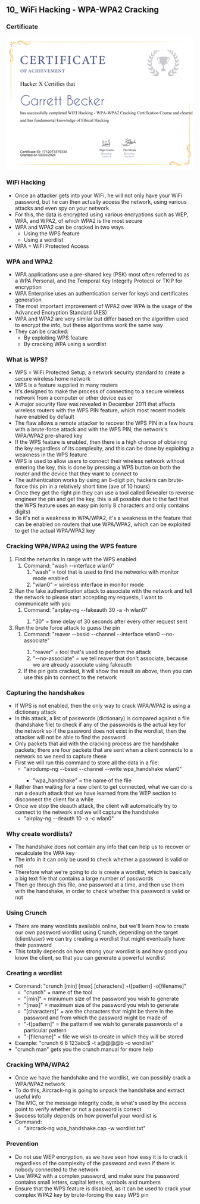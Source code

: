 ## 10_ WiFi Hacking - WPA-WPA2 Cracking

### Certificate
!["Certificate"](./10_WiFiHacking.jpg)

### WiFi Hacking
- Once an attacker gets into your WiFi, he will not only have your WiFi password, but he can then actually access the network, using various attacks and even spy on your network
- For this, the data is encrypted using various encryptions such as WEP, WPA, and WPA2, of which WPA2 is the most secure
- WPA and WPA2 can be cracked in two ways
  - Using the WPS feature
  - Using a wordlist
- WPA = WiFi Protected Access

### WPA and WPA2
- WPA applications use a pre-shared key (PSK) most often referred to as a WPA Personal, and the Temporal Key Integrity Protocol or TKIP for encryption
- WPA Enterprise uses an authentication server for keys and certificates generation
- The most important improvement of WPA2 over WPA is the usage of the Advanced Encryption Standard (AES)
- WPA and WPA2 are very similar but differ based on the algorithm used to encrypt the info, but these algorithms work the same way
- They can be cracked:
  - By exploiting WPS feature
  - By cracking WPA using a wordlist

### What is WPS?
- WPS = WiFi Protected Setup, a network security standard to create a secure wireless home network
- WPS is a feature supplied in many routers
- It's designed to make the process of connecting to a secure wireless network from a computer or other device easier
- A major security flaw was revealed in December 2011 that affects wireless routers with the WPS PIN feature, which most recent models have enabled by default
- The flaw allows a remote attacker to recover the WPS PIN in a few hours with a brute-force attack and with the WPS PIN, the network's WPA/WPA2 pre-shared key
- If the WPS feature is enabled, then there is a high chance of obtaining the key regardless of its complexity, and this can be done by exploiting a weakness in the WPS feature
- WPS is used to allow users to connect their wireless network without entering the key, this is done by pressing a WPS button on both the router and the device that they want to connect to
- The authentication works by using an 8-digit pin, hackers can brute-force this pin in a relatively short time (ave of 10 hours)
- Once they get the right pin they can use a tool called Revealer to reverse engineer the pin and get the key, this is all possible due to the fact that the WPS feature uses an easy pin (only 8 characters and only contains digits)
- So it's not a weakness in WPA/WPA2, it's a weakness in the feature that can be enabled on routers that use WPA/WPA2, which can be exploited to get the actual WPA/WPA2 key

### Cracking WPA/WPA2 using the WPS feature
1. Find the networks in range with the WPS enabled
   1. Command: "wash --interface wlan0"
      1. "wash" = tool that is used to find the networks with monitor mode enabled
      2. "wlan0" = wireless interface in monitor mode
2. Run the fake authentication attack to associate with the network and tell the network to please start accepting my requests, I want to communicate with you
   1. Command: "airplay-ng --fakeauth 30 -a <MAC address of the network> -h <MAC address of our wireless adapter> wlan0"
      1. "30" = time delay of 30 seconds after every other request sent
3. Run the brute force attack to guess the pin
   1. Command: "reaver --bssid <MAC address of the network> --channel <channel of the network> --interface wlan0 --no-associate"
      1. "reaver" = tool that's used to perform the attack
      2. "--no-associate" = we tell reaver that don't associate, because we are already associate using fakeauth
   2. If the pin gets cracked, it will show the result as above, then you can use this pin to connect to the network

### Capturing the handshakes
- If WPS is not enabled, then the only way to crack WPA/WPA2 is using a dictionary attack
- In this attack, a list of passwords (dictionary) is compared against a file (handshake file) to check if any of the passwords is the actual key for the network so if the password does not exist in the wordlist, then the attacker will not be able to find the password
- Only packets that aid with the cracking process are the handshake packets; there are four packets that are sent when a client connects to a network so we need to capture these 
- First we will run this command to store all the data in a file:
  - "airodump-ng --bssid <MAC of the target network> --channel <channel of the target network> --write wpa_handshake wlan0"
    - "wpa_handshake" = the name of the file
- Rather than waiting for a new client to get connected, what we can do is run a deauth attack that we have learned from the WEP section to disconnect the client for a while
- Once we stop the deauth attack, the client will automatically try to connect to the network and we will capture the handshake
  - "airplay-ng --deauth 10 -a <MAC of the target system> -c <channel of target> wlan0"

### Why create wordlists?
- The handshake does not contain any info that can help us to recover or recalculate the WPA key
- The info in it can only be used to check whether a password is valid or not
- Therefore what we're going to do is create a wordlist, which is basically a big text file that contains a large number of passwords
- Then go through this file, one password at a time, and then use them with the handshake, in order to check whether this password is valid or not

### Using Crunch
- There are many wordlists available online, but we'll learn how to create our own password wordlist using Crunch; depending on the target (client/user) we can try creating a wordlist that might eventually have their password
- This totally depends on how strong your wordlist is and how good you know the client, so that you can generate a powerful wordlist

### Creating a wordlist
- Command: "crunch [min] [max] [characters] +t[pattern] -o[filename]"
  - "crunch" = name of the tool
  - "[min]" = miniumum size of the password you wish to generate
  - "[max]" = maximum size of the password you wish to generate
  - "[characters]" = are the characters that might be there in the password and from which the password might be made of
  - "-t[pattern]" = the pattern if we wish to generate passwords of a particular pattern
  - "-[filename]" = file we wish to create in which they will be stored
- Example: "crunch 6 8 123abc$ -t a@@@@b -o wordlist"
- "crunch man" gets you the crunch manual for more help

### Cracking WPA/WPA2
- Once we have the handshake and the wordlist, we can possibly crack a WPA/WPA2 network
- To do this, Aircrack-ng is going to unpack the handshake and extract useful info
- The MIC, or the message integrity code, is what's used by the access point to verify whether or not a password is correct
- Success totally depends on how powerful your wordlist is
- Command:
  - "aircrack-ng wpa_handshake.cap -w wordlist.txt"

### Prevention
- Do not use WEP encryption, as we have seen how easy it is to crack it regardless of the complexity of the password and even if there is nobody connected to the network
- Use WPA2 with a complex password, and make sure the password contains small letters, capital letters, symbols and numbers
- Ensure that the WPS feature is disabled, as it can be used to crack your complex WPA2 key by brute-forcing the easy WPS pin


